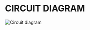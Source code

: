 
# CIRCUIT DIAGRAM

![Circuit diagram](https://user-images.githubusercontent.com/98825305/157100541-65386533-4387-414f-95d7-623a4e3cbe25.png)
